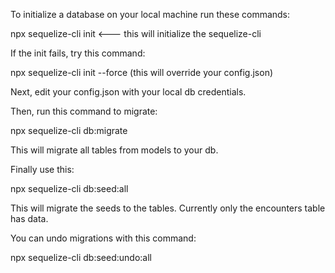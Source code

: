 To initialize a database on your local machine run these commands:

npx sequelize-cli init <--- this will initialize the sequelize-cli 

If the init fails, try this command:

npx sequelize-cli init --force (this will override your config.json)

Next, edit your config.json with your local db credentials.

Then, run this command to migrate:

npx sequelize-cli db:migrate

This will migrate all tables from models to your db.

Finally use this:

npx sequelize-cli db:seed:all

This will migrate the seeds to the tables. Currently only the encounters table has data.

You can undo migrations with this command:

npx sequelize-cli db:seed:undo:all